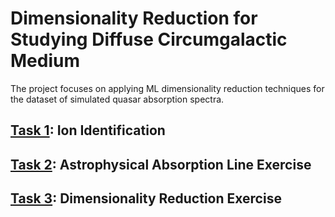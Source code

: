 # Dimensionality Reduction for Studying Diffuse Circumgalactic Medium
The project focuses on applying ML dimensionality reduction techniques for the dataset of simulated quasar absorption spectra. 

## [Task 1](./lab1): Ion Identification

## [Task 2](./lab2): Astrophysical Absorption Line Exercise

## [Task 3](-/lab3): Dimensionality Reduction Exercise
